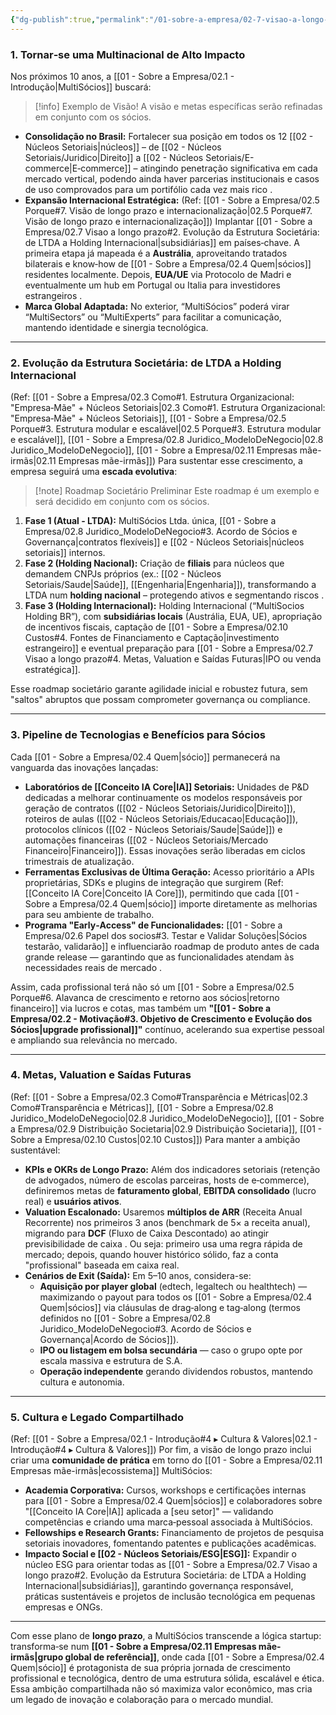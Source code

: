```yaml
---
{"dg-publish":true,"permalink":"/01-sobre-a-empresa/02-7-visao-a-longo-prazo/","tags":["vision","long-term","strategy","growth","internationalization","structure","exit-strategy","MOC"],"noteIcon":""}
---
```


### 1. Tornar‑se uma Multinacional de Alto Impacto

Nos próximos 10 anos, a [[01 - Sobre a Empresa/02.1 - Introdução\|MultiSócios]] buscará:

> [!info] Exemplo de Visão!
> A visão e metas específicas serão refinadas em conjunto com os sócios.

*   **Consolidação no Brasil:** Fortalecer sua posição em todos os 12 [[02 - Núcleos Setoriais\|núcleos]] – de [[02 - Núcleos Setoriais/Juridico\|Direito]] a [[02 - Núcleos Setoriais/E-commerce\|E‑commerce]] – atingindo penetração significativa em cada mercado vertical, podendo ainda haver parcerias institucionais e casos de uso comprovados para um portifólio cada vez mais rico .
*   **Expansão Internacional Estratégica:** (Ref: [[01 - Sobre a Empresa/02.5 Porque#7. Visão de longo prazo e internacionalização\|02.5 Porque#7. Visão de longo prazo e internacionalização]]) Implantar [[01 - Sobre a Empresa/02.7 Visao a longo prazo#2. Evolução da Estrutura Societária: de LTDA a Holding Internacional\|subsidiárias]] em países‑chave. A primeira etapa já mapeada é a **Austrália**, aproveitando tratados bilaterais e know‑how de [[01 - Sobre a Empresa/02.4 Quem\|sócios]] residentes localmente. Depois, **EUA/UE** via Protocolo de Madri e eventualmente um hub em Portugal ou Italia para investidores estrangeiros .
*   **Marca Global Adaptada:** No exterior, “MultiSócios” poderá virar “MultiSectors” ou “MultiExperts” para facilitar a comunicação, mantendo identidade e sinergia tecnológica.

---

### 2. Evolução da Estrutura Societária: de LTDA a Holding Internacional

(Ref: [[01 - Sobre a Empresa/02.3 Como#1. Estrutura Organizacional: "Empresa‑Mãe" + Núcleos Setoriais\|02.3 Como#1. Estrutura Organizacional: "Empresa‑Mãe" + Núcleos Setoriais]], [[01 - Sobre a Empresa/02.5 Porque#3. Estrutura modular e escalável\|02.5 Porque#3. Estrutura modular e escalável]], [[01 - Sobre a Empresa/02.8 Juridico_ModeloDeNegocio\|02.8 Juridico_ModeloDeNegocio]], [[01 - Sobre a Empresa/02.11 Empresas mãe-irmãs\|02.11 Empresas mãe-irmãs]])
Para sustentar esse crescimento, a empresa seguirá uma **escada evolutiva**:

> [!note] Roadmap Societário Preliminar
> Este roadmap é um exemplo e será decidido em conjunto com os sócios.

1.  **Fase 1 (Atual - LTDA):** MultiSócios Ltda. única, [[01 - Sobre a Empresa/02.8 Juridico_ModeloDeNegocio#3. Acordo de Sócios e Governança\|contratos flexíveis]] e [[02 - Núcleos Setoriais\|núcleos setoriais]] internos.
2.  **Fase 2 (Holding Nacional):** Criação de **filiais** para núcleos que demandem CNPJs próprios (ex.: [[02 - Núcleos Setoriais/Saude\|Saúde]], [[Engenharia\|Engenharia]]), transformando a LTDA num **holding nacional** – protegendo ativos e segmentando riscos .
3.  **Fase 3 (Holding Internacional):** Holding Internacional (“MultiSocios Holding BR”), com **subsidiárias locais** (Austrália, EUA, UE), apropriação de incentivos fiscais, captação de [[01 - Sobre a Empresa/02.10 Custos#4. Fontes de Financiamento e Captação\|investimento estrangeiro]] e eventual preparação para [[01 - Sobre a Empresa/02.7 Visao a longo prazo#4. Metas, Valuation e Saídas Futuras\|IPO ou venda estratégica]].

Esse roadmap societário garante agilidade inicial e robustez futura, sem "saltos" abruptos que possam comprometer governança ou compliance.

---

### 3. Pipeline de Tecnologias e Benefícios para Sócios

Cada [[01 - Sobre a Empresa/02.4 Quem\|sócio]] permanecerá na vanguarda das inovações lançadas:

*   **Laboratórios de [[Conceito IA Core\|IA]] Setoriais:** Unidades de P&D dedicadas a melhorar continuamente os modelos responsáveis por geração de contratos ([[02 - Núcleos Setoriais/Juridico\|Direito]]), roteiros de aulas ([[02 - Núcleos Setoriais/Educacao\|Educação]]), protocolos clínicos ([[02 - Núcleos Setoriais/Saude\|Saúde]]) e automações financeiras ([[02 - Núcleos Setoriais/Mercado Financeiro\|Financeiro]]). Essas inovações serão liberadas em ciclos trimestrais de atualização.
*   **Ferramentas Exclusivas de Última Geração:** Acesso prioritário a APIs proprietárias, SDKs e plugins de integração que surgirem (Ref: [[Conceito IA Core\|Conceito IA Core]]), permitindo que cada [[01 - Sobre a Empresa/02.4 Quem\|sócio]] importe diretamente as melhorias para seu ambiente de trabalho.
*   **Programa "Early‑Access" de Funcionalidades:** [[01 - Sobre a Empresa/02.6 Papel dos socios#3. Testar e Validar Soluções\|Sócios testarão, validarão]] e influenciarão roadmap de produto antes de cada grande release — garantindo que as funcionalidades atendam às necessidades reais de mercado .

Assim, cada profissional terá não só um [[01 - Sobre a Empresa/02.5 Porque#6. Alavanca de crescimento e retorno aos sócios\|retorno financeiro]] via lucros e cotas, mas também um **"[[01 - Sobre a Empresa/02.2 - Motivação#3. Objetivo de Crescimento e Evolução dos Sócios\|upgrade profissional]]"** contínuo, acelerando sua expertise pessoal e ampliando sua relevância no mercado.

---

### 4. Metas, Valuation e Saídas Futuras

(Ref: [[01 - Sobre a Empresa/02.3 Como#Transparência e Métricas\|02.3 Como#Transparência e Métricas]], [[01 - Sobre a Empresa/02.8 Juridico_ModeloDeNegocio\|02.8 Juridico_ModeloDeNegocio]], [[01 - Sobre a Empresa/02.9 Distribuição Societaria\|02.9 Distribuição Societaria]], [[01 - Sobre a Empresa/02.10 Custos\|02.10 Custos]])
Para manter a ambição sustentável:

*   **KPIs e OKRs de Longo Prazo:** Além dos indicadores setoriais (retenção de advogados, número de escolas parceiras, hosts de e‑commerce), definiremos metas de **faturamento global**, **EBITDA consolidado** (lucro real) e **usuários ativos**.
*   **Valuation Escalonado:** Usaremos **múltiplos de ARR** (Receita Anual Recorrente) nos primeiros 3 anos (benchmark de 5× a receita anual), migrando para **DCF** (Fluxo de Caixa Descontado) ao atingir previsibilidade de caixa . Ou seja: primeiro usa uma regra rápida de mercado; depois, quando houver histórico sólido, faz a conta "profissional" baseada em caixa real.
*   **Cenários de Exit (Saída):** Em 5–10 anos, considera-se:
    *   **Aquisição por player global** (edtech, legaltech ou healthtech) — maximizando o payout para todos os [[01 - Sobre a Empresa/02.4 Quem\|sócios]] via cláusulas de drag‑along e tag‑along (termos definidos no [[01 - Sobre a Empresa/02.8 Juridico_ModeloDeNegocio#3. Acordo de Sócios e Governança\|Acordo de Sócios]]).
    *   **IPO ou listagem em bolsa secundária** — caso o grupo opte por escala massiva e estrutura de S.A.
    *   **Operação independente** gerando dividendos robustos, mantendo cultura e autonomia.

---

### 5. Cultura e Legado Compartilhado

(Ref: [[01 - Sobre a Empresa/02.1 - Introdução#4 ▸ Cultura & Valores\|02.1 - Introdução#4 ▸ Cultura & Valores]])
Por fim, a visão de longo prazo inclui criar uma **comunidade de prática** em torno do [[01 - Sobre a Empresa/02.11 Empresas mãe-irmãs\|ecossistema]] MultiSócios:

*   **Academia Corporativa:** Cursos, workshops e certificações internas para [[01 - Sobre a Empresa/02.4 Quem\|sócios]] e colaboradores sobre "[[Conceito IA Core\|IA]] aplicada a [seu setor]" — validando competências e criando uma marca‑pessoal associada à MultiSócios.
*   **Fellowships e Research Grants:** Financiamento de projetos de pesquisa setoriais inovadores, fomentando patentes e publicações acadêmicas.
*   **Impacto Social e [[02 - Núcleos Setoriais/ESG\|ESG]]:** Expandir o núcleo ESG para orientar todas as [[01 - Sobre a Empresa/02.7 Visao a longo prazo#2. Evolução da Estrutura Societária: de LTDA a Holding Internacional\|subsidiárias]], garantindo governança responsável, práticas sustentáveis e projetos de inclusão tecnológica em pequenas empresas e ONGs.

---

Com esse plano de **longo prazo**, a MultiSócios transcende a lógica startup: transforma‑se num **[[01 - Sobre a Empresa/02.11 Empresas mãe-irmãs\|grupo global de referência]]**, onde cada [[01 - Sobre a Empresa/02.4 Quem\|sócio]] é protagonista de sua própria jornada de crescimento profissional e tecnológica, dentro de uma estrutura sólida, escalável e ética. Essa ambição compartilhada não só maximiza valor econômico, mas cria um legado de inovação e colaboração para o mercado mundial.